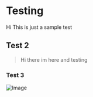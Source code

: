 # Testing
Hi This is just a sample test 

## Test 2

>Hi there im here and testing

### Test 3

![Image](https://www.google.com/url?sa=i&source=images&cd=&cad=rja&uact=8&ved=2ahUKEwivsLSFlerhAhUkmeAKHV8HBAgQjRx6BAgBEAU&url=https%3A%2F%2Ftwitter.com%2Fiamsawasim&psig=AOvVaw3UdcI9gfQsCXZMgH541_G_&ust=1556243856829847)
